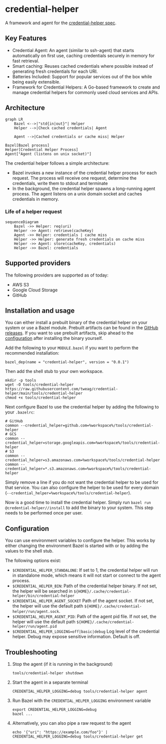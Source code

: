 # credential-helper

A framework and agent for the [credential-helper spec][spec].

## Key Features

- Credential Agent: An agent (similar to ssh-agent) that starts automatically on first use, caching credentials securely in memory for fast retrieval.
- Smart caching: Reuses cached credentials where possible instead of generating fresh credentials for each URI.
- Batteries Included: Support for popular services out of the box while being easily extensible.
- Framework for Credential Helpers: A Go-based framework to create and manage credential helpers for commonly used cloud services and APIs.

## Architecture

```mermaid
graph LR
    Bazel <-->|"std{in|out}"| Helper
    Helper -->|Check cached credentials| Agent

    Agent -->|Cached credentials or cache miss| Helper

Bazel[Bazel process]
Helper[Credential Helper Process]
Agent["Agent (listens on unix socket)"]
```

The credential helper follows a simple architecture:

- Bazel invokes a new instance of the credential helper process for each request. The process will receive one request, determine the credentials, write them to stdout and terminate
- In the background, the credential helper spawns a long-running agent process. The agent listens on a unix domain socket and caches credentials in memory.

### Life of a helper request

```mermaid
sequenceDiagram
    Bazel ->> Helper: req(uri)
    Helper ->> Agent: retrieve(cacheKey)
    Agent ->> Helper: credentials | cache miss
    Helper ->> Helper: generate fresh credentials on cache miss
    Helper ->> Agent: store(cacheKey, credentials)
    Helper ->> Bazel: credentials
```

## Supported providers

The following providers are supported as of today:

- AWS S3
- Google Cloud Storage
- GitHub

## Installation and usage

You can either install a prebuilt binary of the credential helper on your system or use a Bazel module.
Prebuilt artifacts can be found in the [GitHub releases][releases].
If you want to use prebuilt artifacts, skip ahead to the [configuration](#configuration) after installing the binary yourself.

Add the following to your `MODULE.bazel` if you want to perform the recommended installation:

```starlark
bazel_dep(name = "credential-helper", version = "0.0.1")
```

Then add the shell stub to your own workspace.

```shell-session
mkdir -p tools
wget -O tools/credential-helper https://raw.githubusercontent.com/tweag/credential-helper/main/tools/credential-helper
chmod +x tools/credential-helper
```

Next configure Bazel to use the credential helper by adding the following to your `.bazelrc`:

```
# GitHub
common --credential_helper=github.com=%workspace%/tools/credential-helper
# GCS
common --credential_helper=storage.googleapis.com=%workspace%/tools/credential-helper
# S3
common --credential_helper=s3.amazonaws.com=%workspace%/tools/credential-helper
common --credential_helper=*.s3.amazonaws.com=%workspace%/tools/credential-helper
```

Simply remove a line if you do not want the credential helper to be used for that service.
You can also configure the helper to be used for every domain (`--credential_helper=%workspace%/tools/credential-helper`).

Now is a good time to install the credential helper. Simply run `bazel run @credential-helper//install` to add the binary to your system. This step needs to be performed once per user.

## Configuration

You can use environment variables to configure the helper.
This works by either changing the environment Bazel is started with or by adding the values to the shell stub.

The following options exist:

- `$CREDENTIAL_HELPER_STANDALONE`:
  If set to 1, the credential helper will run in standalone mode, which means it will not start or connect to the agent process.
- `$CREDENTIAL_HELPER_BIN`:
  Path of the credential helper binary. If not set, the helper will be searched in `${HOME}/.cache/credential-helper/bin/credential-helper`
- `$CREDENTIAL_HELPER_AGENT_SOCKET`
  Path of the agent socket. If not set, the helper will use the default path `${HOME}/.cache/credential-helper/run/agent.sock`.
- `$CREDENTIAL_HELPER_AGENT_PID`:
  Path of the agent pid file. If not set, the helper will use the default path `${HOME}/.cache/credential-helper/run/agent.pid`
- `$CREDENTIAL_HELPER_LOGGING=off|basic|debug`
  Log level of the credential helper. Debug may expose sensitive information. Default is off.


## Troubleshooting

1. Stop the agent (if it is running in the background)
    ```
    tools/credential-helper shutdown
    ```
2. Start the agent in a separate terminal
    ```
    CREDENTIAL_HELPER_LOGGING=debug tools/credential-helper agent
    ```
3. Run Bazel with the `CREDENTIAL_HELPER_LOGGING` environment variable
    ```
    export CREDENTIAL_HELPER_LOGGING=debug
    bazel ...
    ```
4. Alternatively, you can also pipe a raw request to the agent
    ```
    echo '{"uri": "https://example.com/foo"}' | CREDENTIAL_HELPER_LOGGING=debug tools/credential-helper get
    ```

[spec]: https://github.com/EngFlow/credential-helper-spec
[releases]: https://github.com/tweag/credential-helper/releases
